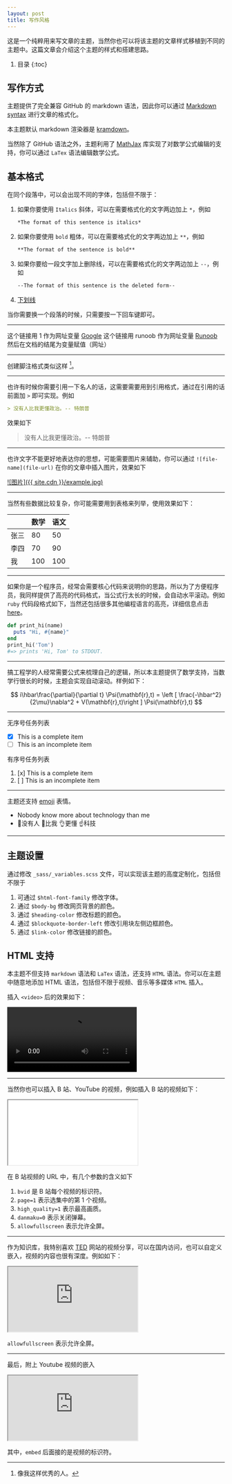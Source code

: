 ```yaml
---
layout: post
title: 写作风格
---
```


这是一个纯粹用来写文章的主题，当然你也可以将该主题的文章样式移植到不同的主题中。这篇文章会介绍这个主题的样式和搭建思路。

1. 目录
{:toc}

## 写作方式

主题提供了完全兼容 GitHub 的 markdown 语法，因此你可以通过 [Markdown syntax](https://guides.github.com/features/mastering-markdown/) 进行文章的格式化。

本主题默认 markdown 渲染器是 [kramdown](https://kramdown.gettalong.org/)。

当然除了 GitHub 语法之外，主题利用了 [MathJax](https://www.mathjax.org/) 库实现了对数学公式编辑的支持，你可以通过 `LaTex` 语法编辑数学公式。

## 基本格式

在同个段落中，可以会出现不同的字体，包括但不限于：

1. 如果你要使用 `Italics` 斜体，可以在需要格式化的文字两边加上 `*`，例如

   ```markdown
   *The format of this sentence is italics*
   ```

2. 如果你要使用 `bold` 粗体，可以在需要格式化的文字两边加上 `**`，例如

   ```markdown
   **The format of the sentence is bold**
   ```

3. 如果你要给一段文字加上删除线，可以在需要格式化的文字两边加上 `--`，例如

   ```markdown
   --The format of this sentence is the deleted form--
   ```

4. <u>下划线</u>

当你需要换一个段落的时候，只需要按一下回车键即可。

---

这个链接用 1 作为网址变量 [Google][1]
这个链接用 runoob 作为网址变量 [Runoob][runoob]
然后在文档的结尾为变量赋值（网址）

[1]: http://www.google.com/
[runoob]: http://www.runoob.com/

---

创建脚注格式类似这样 [^professordeng]。

[^professordeng]: 像我这样优秀的人。

---

也许有时候你需要引用一下名人的话，这需要需要用到引用格式，通过在引用的话前面加 `>` 即可实现。例如

```markdown
> 没有人比我更懂政治。-- 特朗普
```

效果如下

> 没有人比我更懂政治。-- 特朗普

---

也许文字不能更好地表达你的思想，可能需要图片来辅助，你可以通过 `![file-name](file-url)` 在你的文章中插入图片，效果如下

[![图片]({{ site.cdn }}/example.jpg)](https://github.com/professordeng)

---

当然有些数据比较复杂，你可能需要用到表格来列举，使用效果如下：

|      | 数学 | 语文 |
| ---- | ---- | ---- |
| 张三 | 80   | 50   |
| 李四 | 70   | 90   |
| 我   | 100  | 100  |

---

如果你是一个程序员，经常会需要核心代码来说明你的思路，所以为了方便程序员，我同样提供了高亮的代码格式，当公式行太长的时候，会自动水平滚动。例如 `ruby` 代码段格式如下，当然还包括很多其他编程语言的高亮，详细信息点击 [here](https://github.com/rouge-ruby/rouge/wiki/List-of-supported-languages-and-lexers)。

```ruby
def print_hi(name)
  puts "Hi, #{name}"
end
print_hi('Tom')
#=> prints 'Hi, Tom' to STDOUT.
```

---

搞工程学的人经常需要公式来梳理自己的逻辑，所以本主题提供了数学支持，当数学行很长的时候，主题会实现自动滚动。样例如下：

$$
i\hbar\frac{\partial}{\partial t} \Psi(\mathbf{r},t) = \left [ \frac{-\hbar^2}{2\mu}\nabla^2 + V(\mathbf{r},t)\right ] \Psi(\mathbf{r},t)
$$

---

无序号任务列表

- [x] This is a complete item
- [ ] This is an incomplete item

有序号任务列表

1. [x] This is a complete item
2. [ ] This is an incomplete item

---

主题还支持 [emoji](https://emojipedia.org/) 表情。

- Nobody know more about technology than me
- 🙌没有人 👐比我 👌更懂 ☝科技

---


## 主题设置

通过修改 `_sass/_variables.scss` 文件，可以实现该主题的高度定制化，包括但不限于

1. 可通过 `$html-font-family` 修改字体。
2. 通过 `$body-bg` 修改网页背景的颜色。
3. 通过 `$heading-color` 修改标题的颜色。
4. 通过 `$blockquote-border-left` 修改引用块左侧边框颜色。
5. 通过 `$link-color` 修改链接的颜色。 

## HTML 支持

本主题不但支持 `markdown` 语法和 `LaTex` 语法，还支持 `HTML` 语法。你可以在主题中随意地添加 HTML 语法，包括但不限于视频、音乐等多媒体 `HTML` 插入。

插入 `<video>` 后的效果如下：

<video src="https://cdn-video.xinpianchang.com/5b7fc02a84108.mp4" controls controlsList="nodownload"></video>

---

当然你也可以插入 B 站、YouTube 的视频，例如插入 B 站的视频如下：

<iframe src="//player.bilibili.com/player.html?bvid=BV1ki4y1b7ge&page=1&high_quality=1&danmaku=0" allowfullscreen> </iframe>

在 B 站视频的 URL 中，有几个参数的含义如下

1. `bvid` 是 B 站每个视频的标识符。
2. `page=1` 表示选集中的第 1 个视频。
3. `high_quality=1` 表示最高画质。
4. `danmaku=0` 表示关闭弹幕。 
5. `allowfullscreen` 表示允许全屏。

---

作为知识库，我特别喜欢 [TED](https://www.ted.com/) 网站的视频分享，可以在国内访问，也可以自定义嵌入，视频的内容也很有深度。例如如下：

<iframe src="https://embed.ted.com/talks/amy_cuddy_your_body_language_may_shape_who_you_are" allowfullscreen>
</iframe>

`allowfullscreen` 表示允许全屏。

---

最后，附上 Youtube 视频的嵌入

<iframe src="https://www.youtube.com/embed/-wFsYY71wyk" allowfullscreen></iframe>

其中，`embed` 后面接的是视频的标识符。
